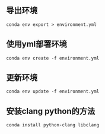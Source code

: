 ## 导出环境
```shell
conda env export > environment.yml
```

## 使用yml部署环境
```shell
conda env create -f environment.yml
```

## 更新环境
```shell
conda env update -f environment.yml
```

## 安装clang python的方法
```
conda install python-clang libclang
```

